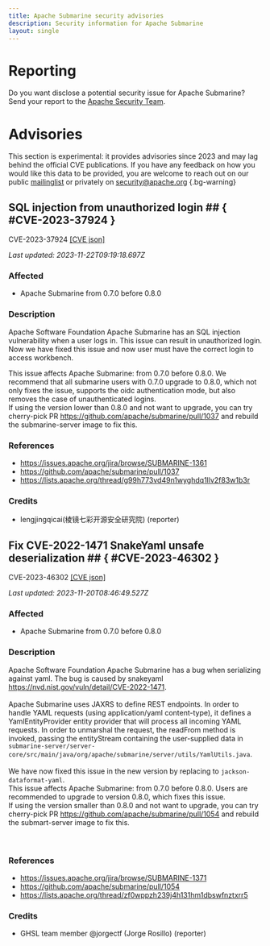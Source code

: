 ```yaml
---
title: Apache Submarine security advisories
description: Security information for Apache Submarine
layout: single
---
```


# Reporting

Do you want disclose a potential security issue for Apache Submarine? Send your report to the [Apache Security Team](mailto:security@apache.org).

# Advisories

This section is experimental: it provides advisories since 2023 and may lag behind the official CVE publications. If you have any feedback on how you would like this data to be provided, you are welcome to reach out on our public [mailinglist](/mailinglist) or privately on [security@apache.org](mailto:security@apache.org)
{.bg-warning}

## SQL injection from unauthorized login ## { #CVE-2023-37924 }

CVE-2023-37924 [\[CVE json\]](./CVE-2023-37924.cve.json)

_Last updated: 2023-11-22T09:19:18.697Z_

### Affected

* Apache Submarine from 0.7.0 before 0.8.0


### Description

Apache Software Foundation Apache Submarine has an SQL injection vulnerability when a user logs in. This issue can result in unauthorized login.<br><span style="background-color: rgb(255, 255, 255);">Now we have fixed this issue and now user must have the correct login to access workbench.</span><br><p>This issue affects Apache Submarine: from 0.7.0 before 0.8.0.&nbsp;<span style="background-color: rgb(255, 255, 255);">We recommend that all submarine users with 0.7.0 upgrade to 0.8.0, which not only fixes the issue, supports the oidc authentication mode, but also removes the case of unauthenticated logins.</span><span style="background-color: rgb(255, 255, 255);"><br><span style="background-color: rgb(255, 255, 255);">If using the version lower than 0.8.0 and not want to upgrade, you can try cherry-pick PR <a target="_blank" rel="nofollow" href="https://github.com/apache/submarine/pull/1054">https://github.com/apache/submarine/pull/1037</a> and rebuild the submarine-server image to fix this.</span><br></span></p>

### References
* https://issues.apache.org/jira/browse/SUBMARINE-1361
* https://github.com/apache/submarine/pull/1037
* https://lists.apache.org/thread/g99h773vd49n1wyghdq1llv2f83w1b3r


### Credits
* lengjingqicai(棱镜七彩开源安全研究院) (reporter)


## Fix CVE-2022-1471 SnakeYaml unsafe deserialization ## { #CVE-2023-46302 }

CVE-2023-46302 [\[CVE json\]](./CVE-2023-46302.cve.json)

_Last updated: 2023-11-20T08:46:49.527Z_

### Affected

* Apache Submarine from 0.7.0 before 0.8.0


### Description

Apache Software Foundation Apache Submarine has a bug when serializing against yaml. The bug is caused by snakeyaml <a target="_blank" rel="nofollow" href="https://nvd.nist.gov/vuln/detail/CVE-2022-1471">https://nvd.nist.gov/vuln/detail/CVE-2022-1471</a>.<br><br>Apache Submarine uses JAXRS to define REST endpoints.  In order to
handle YAML requests (using application/yaml content-type), it defines
a YamlEntityProvider entity provider that will process all incoming
YAML requests.  In order to unmarshal the request, the readFrom method
is invoked, passing the entityStream containing the user-supplied data in `submarine-server/server-core/src/main/java/org/apache/submarine/server/utils/YamlUtils.java`.<br> <br>We have now fixed this issue in the new version by replacing to `jackson-dataformat-yaml`.<br>This issue affects Apache Submarine: from 0.7.0 before 0.8.0.&nbsp;<span style="background-color: rgb(255, 255, 255);">Users are recommended to upgrade to version 0.8.0, which fixes this issue.<br><span style="background-color: rgb(255, 255, 255);">If using the version smaller than 0.8.0  and not want to upgrade, you can try cherry-pick PR <a target="_blank" rel="nofollow" href="https://github.com/apache/submarine/pull/1054">https://github.com/apache/submarine/pull/1054</a> and rebuild the submart-server image to fix this.</span><br><br></span><br>

### References
* https://issues.apache.org/jira/browse/SUBMARINE-1371
* https://github.com/apache/submarine/pull/1054
* https://lists.apache.org/thread/zf0wppzh239j4h131hm1dbswfnztxrr5


### Credits
* GHSL team member @jorgectf (Jorge Rosillo) (reporter)
